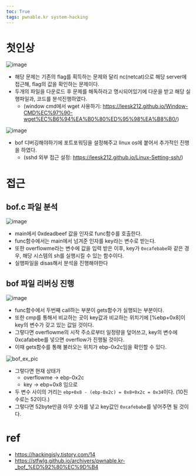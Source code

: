 ```yaml
---
toc: True
tags: pwnable.kr system-hacking
---
```


# 첫인상

![image](https://user-images.githubusercontent.com/67637935/144156030-3a77df24-6811-48a2-8bb2-6a6b7975e2b0.png)

* 해당 문제는 기존의 flag를 획득하는 문제와 달리 nc(netcat)으로 해당 server에 접근해, flag의 값을 확인하는 문제이다.
* 두개의 파일을 다운로드 후 문제를 해독하라고 명시되어있기에 다운을 받고 해당 실행파일과, 코드를 분석진행하였다.
  * (window cmd에서 wget 사용하기: https://leesk212.github.io/Window-CMD%EC%97%90-wget%EC%B6%94%EA%B0%80%ED%95%98%EA%B8%B0/)

![image](https://user-images.githubusercontent.com/67637935/144156715-d99d1d6c-4b28-4f7f-b71a-87e14e80fc7f.png)

* bof 디버깅해야하기에 포트포워딩을 설정해주고 linux os에 붙어서 추가적인 진행을 하였다.
  * (sshd 외부 접근 설정: https://leesk212.github.io/Linux-Setting-ssh/) 

# 접근

## bof.c 파일 분석

![image](https://user-images.githubusercontent.com/67637935/144161062-821cdd48-da5b-4498-84fe-d0243bc14a96.png)

* main에서 0xdeadbeef 값을 인자로 func함수를 호출한다.
* func함수에서는 main에서 넘겨준 인자를 key라는 변수로 받는다.
* 또한 overflowme라는 변수에 값을 입력 받은 이후, key가 ```0xcafebabe```와 같은 경우, 해당 시스템의 sh를 실행시킬 수 있는 함수이다.
* 실행파일을 disas해서 분석을 진행해야한다

## bof 파일 리버싱 진행
![image](https://user-images.githubusercontent.com/67637935/144166827-6287dcb4-585c-4782-9fca-1bdd11e80902.png)

* func함수에서 두번째 call하는 부분이 gets함수가 실행되는 부분이다. 
* 또한 cmp를 통해서 비교하는 곳이 key값과 비교하는 위치기에 [%ebp+0x8]이 key의 변수가 갖고 있는 값일 것이다.
* 그렇다면 overflowme의 시작 주소로부터 일정량을 덮어쓰고, key의 변수에 0xcafabebe를 넣으면 overflow가 진행될 것이다.
* 이때 gets함수를 통해 불러오는 위치가 ebp-0x2c임을 확인할 수 있다.

![bof_ex_pic](https://user-images.githubusercontent.com/67637935/144168074-b7589da5-0c94-43a5-9006-d700f7405c24.png)

* 그렇다면 현재 상태가
  * overflowme -> ebp-0x2c
  * key -> ebp+0x8 임으로 
* 두 변수 사이의 거리는 ```ebp+0x8 - (ebp-0x2c) = 0x8+0x2c = 0x34```이다. (10진수로는 52이다.)
* 그렇다면 52byte만큼 아무 숫자를 넣고 key값인 ```0xcafebabe```를 넣어주면 될 것이다.


# ref
* https://hackingisly.tistory.com/14
* https://stfwlg.github.io/archivers/pwnable.kr-_bof_%ED%92%80%EC%9D%B4
